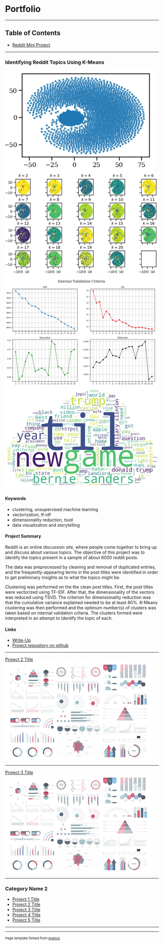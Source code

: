 # Portfolio
---

## Table of Contents
* [Reddit Mini Project](#redditminiproject)

---

### Identifying Reddit Topics Using K-Means<a name="redditminiproject"></a>

<img src="images/dim_redux_1.jpg?raw=true"/>
<img src="images/clustering_1.jpg?raw=true"/>
<img src="images/internal_val_1.jpg?raw=true"/>
<img src="images/reddit_wordcloud_1.jpg?raw=true"/>

#### Keywords
* clustering, unsupervised machine learning
* vectorization, tf-idf
* dimensionality reduction, tsvd
* data visualization and storytelling

#### Project Summary
Reddit is an online discussion site, where people come together to bring up and discuss about various topics. The objective of this project was to identify the topics present in a sample of about 6000 reddit posts.

The data was preprocessed by cleaning and removal of duplicated entries, and the frequently-appearing terms in the post titles were identified in order to get preliminary insights as to what the topics might be.

Clustering was performed on the the clean post titles. First, the post titles were vectorized using TF-IDF. After that, the dimensionality of the vectors was reduced using TSVD. The criterion for dimensionality reduction was that the cumulative variance explained needed to be at least 80%. K-Means clustering was then performed and the optimum number(s) of clusters was taken based on internal validation criteria. The clusters formed were interpreted in an attempt to identify the topic of each.

#### Links
* [Write-Up](/html_previews/redditminiproject/redditminiproject.html)
* [Project repository on github](https://github.com/oonrezak/reddit_mini_project)

---
[Project 2 Title](/pdf/sample_presentation.pdf)
<img src="images/dummy_thumbnail.jpg?raw=true"/>

---
[Project 3 Title](http://example.com/)
<img src="images/dummy_thumbnail.jpg?raw=true"/>

---

### Category Name 2

- [Project 1 Title](http://example.com/)
- [Project 2 Title](http://example.com/)
- [Project 3 Title](http://example.com/)
- [Project 4 Title](http://example.com/)
- [Project 5 Title](http://example.com/)

---




---
<p style="font-size:11px">Page template forked from <a href="https://github.com/evanca/quick-portfolio">evanca</a></p>
<!-- Remove above link if you don't want to attibute -->
